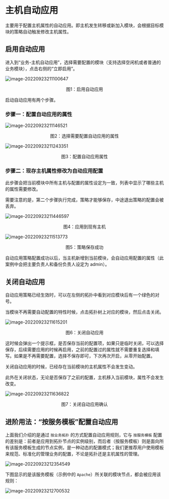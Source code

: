 # 主机自动应用

主要用于配置主机属性的自动应用。即主机发生转移或新加入模块，会根据目标模块的策略自动触发修改主机属性。

## 启用自动应用

进入到“业务-主机自动应用”，选择需要配置的模块（支持选择空闲机或者普通的业务模块），点击右侧的“立即启用”。

![image-20220923211100647](media/image-20220923211100647.png)
<center>图1：启用自动应用</center>

启动自动应用有两个步骤。

### 步骤一：配置自动应用的属性

![image-20220923211146521](media/image-20220923211146521.png)
<center>图2：选择需要配置自动应用的属性</center>

![image-20220923211243351](media/image-20220923211243351.png)
<center>图3：配置自动应用属性</center>

### 步骤二：现存主机属性修改为自动应用配置

此步骤会把当前模块中所有主机与配置的属性设定为一致，列表中显示了哪些主机的属性需要修改。

需要注意的是，第二个步骤执行完成，策略才能够保存，中途退出策略的配置会被丢弃。

![image-20220923211446597](media/image-20220923211446597.png)
<center>图4：应用到现有主机</center>

![image-20220923211513773](media/image-20220923211513773.png)
<center>图5：策略保存成功</center>

自动应用策略配置成功以后，当主机新增到当前模块，会自动应用配置的属性（此案例中会把主要负责人和备份负责人设定为 admin）。

## 关闭自动应用

自动应用策略已经生效时，可以在左侧的拓扑中看到对应模块后有一个绿色的对号。

当模块不再需要自动配置的特性时候，点击拓扑树上对应的模块，然后点击关闭。

![image-20220923211615201](media/image-20220923211615201.png)
<center>图6：关闭自动应用</center>

这时候会弹出一个提示框，是否保存当前的配置项，如果只是临时关闭，可以选择保存，后续需要应用的时候再启用，之前的配置过的属性就不需要重复选择和填写。如果是不再需要配置，选择不保存即可，下次再次开启，从零开始配置。

关闭自动应用的时候，已经存在当前模块的主机属性不会发生变动。

此外在关闭状态，无论是否保存了之前的配置，主机移入当前模块，属性不会发生改变。

![image-20220923211636822](media/image-20220923211636822.png)
<center>图7：关闭自动应用确认</center>

## 进阶用法：“按服务模板”配置自动应用

上面我们介绍的是通过 `按业务拓扑` 的方式配置自动应用规则，它与 `按服务模板` 配置的差别是：前者是应用到拓扑节点的实例级别，而后者（按服务模板）则是面向所有该服务模板生成的节点实例，是一种动态的配置模式；我们更推荐用户使用模板来规范、标准化的管理业务的配置，不论是拓扑还是主机属性的管理。

![image-20220923212354549](media/image-20220923212354549.png)

下图显示的是该服务模板（示例中的 `Apache`）所关联的模块节点，都会被应用该规则：

![image-20220923212700532](media/image-20220923212700532.png)
